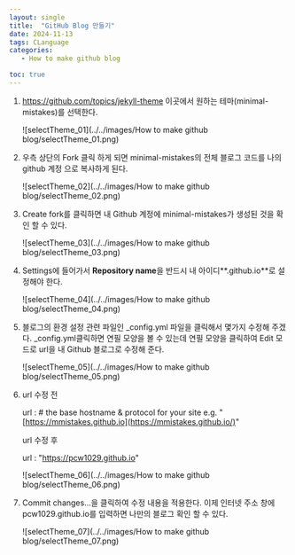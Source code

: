 ```yaml
---
layout: single
title:  "GitHub Blog 만들기"
date: 2024-11-13
tags: CLanguage
categories: 
   - How to make github blog

toc: true
---
```


1. https://github.com/topics/jekyll-theme 이곳에서 원하는 테마(minimal-mistakes)를 선택한다. 

   ![selectTheme_01](../../images/How to make github blog/selectTheme_01.png)

   

2. 우측 상단의 Fork 클릭 하게 되면 minimal-mistakes의 전체 블로그 코드를 나의 github 계정 으로 복사하게 된다.

   ![selectTheme_02](../../images/How to make github blog/selectTheme_02.png)

   

3. Create fork를 클릭하면 내 Github 계정에 minimal-mistakes가 생성된 것을 확인 할 수 있다.

   ![selectTheme_03](../../images/How to make github blog/selectTheme_03.png)

   

4. Settings에 들어가서 **Repository name**을 반드시 내 아이디**.github.io**로 설정해야 한다.

   ![selectTheme_04](../../images/How to make github blog/selectTheme_04.png)

   

5. 블로그의 환경 설정 관련 파일인 _config.yml 파일을 클릭해서 몇가지 수정해 주겠다. _config.yml클릭하면 연필 모양을 볼 수 있는데 연필 모양을 클릭하여 Edit 모드로  url을 내 Github 블로그로 수정해 준다.

   ![selectTheme_05](../../images/How to make github blog/selectTheme_05.png)

   

6. url 수정 전 

   url   : # the base hostname & protocol for your site e.g. "[https://mmistakes.github.io](https://mmistakes.github.io/)"

   url 수정 후 

   url   : "https://pcw1029.github.io"

   ![selectTheme_06](../../images/How to make github blog/selectTheme_06.png)

   

7. Commit changes...을 클릭하여 수정 내용을 적용한다. 이제 인터넷 주소 창에 pcw1029.github.io를 입력하면 나만의 블로그 확인 할 수 있다. 

   ![selectTheme_07](../../images/How to make github blog/selectTheme_07.png)

   
